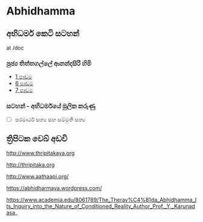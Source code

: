 # Abhidhamma

## අභිධර්ම කෙටි සටහන් 
at /doc

### පුජ්‍ය තිත්තගල්ලේ ආනන්දසිරි හිමි

- [1 පාඩම](/docs/01.md)
- [6 පාඩම](/docs/06.md)
- [7 පාඩම](/docs/07.md)

### සටහන් - අභිධර්මයේ මුලික කරුණු 

- [ ] පරමාර්ථ සත්‍ය සහ සම්මුති සත්‍ය 


## ත්‍රිපිටක වෙබ් අඩවි
http://www.thripitakaya.org

http://thripitaka.org

http://www.aathaapi.org/

https://abhidharmaya.wordpress.com/

https://www.academia.edu/8061789/The_Therav%C4%81da_Abhidhamma_Its_Inquiry_into_the_Nature_of_Conditioned_Reality_Author_Prof._Y._Karunadasa_
